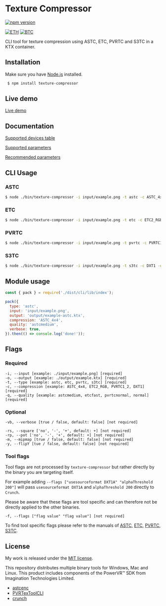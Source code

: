 # Texture Compressor

[![npm version](https://badge.fury.io/js/texture-compressor.svg)](https://badge.fury.io/js/texture-compressor)

[![ETH](https://img.shields.io/badge/ETH-0xDd324578a724Af06B9c39E3351C3627Cb85D85cA-f5f5f5?logo=ethereum)](https://blockchain.com/eth/address/0xDd324578a724Af06B9c39E3351C3627Cb85D85cA)
[![BTC](https://img.shields.io/badge/BTC-3JK7LX5JsSYTKja16eGmDtjKfyTexVwB8z-f5f5f5?logo=bitcoin)](https://blockchain.com/btc/address/3JK7LX5JsSYTKja16eGmDtjKfyTexVwB8z)

CLI tool for texture compression using ASTC, ETC, PVRTC and S3TC in a KTX container.

## Installation

Make sure you have [Node.js](http://nodejs.org/) installed.

```sh
 $ npm install texture-compressor
```

## Live demo

[Live demo](https://timvanscherpenzeel.github.io/texture-compressor/)

## Documentation

[Supported devices table](docs/SUPPORTED_DEVICES_TABLE.md)

[Supported parameters](docs/SUPPORTED_PARAMETERS.md)

[Recommended parameters](docs/RECOMMENDED_PARAMETERS.md)

## CLI Usage

### ASTC

```sh
$ node ./bin/texture-compressor -i input/example.png -t astc -c ASTC_4x4 -q astcmedium -o output/example-astc.ktx -y -m -vb
```

### ETC

```sh
$ node ./bin/texture-compressor -i input/example.png -t etc -c ETC2_RGB -q etcfast -o output/example-etc.ktx -y -m -vb
```

### PVRTC

```sh
$ node ./bin/texture-compressor -i input/example.png -t pvrtc -c PVRTC1_2 -q pvrtcnormal -o output/example-pvrtc.ktx -y -m -vb
```

### S3TC

```sh
$ node ./bin/texture-compressor -i input/example.png -t s3tc -c DXT1 -q normal -o output/example-s3tc.ktx -y -m -vb
```

## Module usage

```js
const { pack } = require('./dist/cli/lib/index');

pack({
  type: 'astc',
  input: 'input/example.png',
  output: 'output/example-astc.ktx',
  compression: 'ASTC_4x4',
  quality: 'astcmedium',
  verbose: true,
}).then(() => console.log('done!'));
```

## Flags

### Required

    -i, --input [example: ./input/example.png] [required]
    -o, --output [example: ./output/example.ktx] [required]
    -t, --type [example: astc, etc, pvrtc, s3tc] [required]
    -c, --compression [example: ASTC_4x4, ETC2_RGB, PVRTC1_2, DXT1] [required]
    -q, --quality [example: astcmedium, etcfast, pvrtcnormal, normal] [required]

### Optional

    -vb, --verbose [true / false, default: false] [not required]

    -rs, --square ['no', '-', '+', default: +] [not required]
    -rp, --pot ['no', '-', '+', default: +] [not required]
    -m, --mipmap [true / false, default: false] [not required]
    -y, --flipY [tue / false, default: false] [not required]

### Tool flags

Tool flags are not processed by `texture-compressor` but rather directly by the binary you are targeting itself.

For example adding `--flags ["usesourceformat DXT1A" "alphaThreshold 200"]` will pass `usesourceformat DXT1A` and `alphaThreshold 200` directly to `Crunch`.

Please be aware that these flags are tool specific and can therefore not be directly applied to the other binaries.

    -f, --flags ["flag value" "flag value"] [not required]

To find tool specific flags please refer to the manuals of [ASTC](http://cdn.imgtec.com/sdk-documentation/PVRTexTool.User+Manual.pdf), [ETC](http://cdn.imgtec.com/sdk-documentation/PVRTexTool.User+Manual.pdf), [PVRTC](http://cdn.imgtec.com/sdk-documentation/PVRTexTool.User+Manual.pdf), [S3TC](https://github.com/BinomialLLC/crunch/blob/235946f7a1cf8b9c97e8bf0e8062d5439a51dec7/crunch/crunch.cpp#L70-L181).

## License

My work is released under the [MIT license](https://raw.githubusercontent.com/TimvanScherpenzeel/texture-compressor/master/LICENSE).

This repository distributes multiple binary tools for Windows, Mac and Linux.
This product includes components of the PowerVR™ SDK from Imagination Technologies Limited.

- [astcenc](https://raw.githubusercontent.com/ARM-software/astc-encoder/master/license.txt)
- [PVRTexToolCLI](https://community.imgtec.com/developers/powervr/sdk-end-user-licence-agreement/)
- [crunch](https://raw.githubusercontent.com/BinomialLLC/crunch/master/license.txt)
